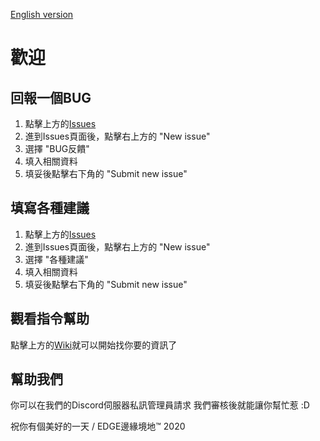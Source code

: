 [English version](https://github.com/lewis252310/EDGE/blob/add-readme-and-wiki/README_en.md)
# 歡迎
## 回報一個BUG

 1. 點擊上方的[Issues](https://github.com/lewis252310/EDGE/issues)
 2. 進到Issues頁面後，點擊右上方的 "New issue"
 3. 選擇 "BUG反饋"
 4. 填入相關資料
 5. 填妥後點擊右下角的 "Submit new issue"
## 填寫各種建議
 1. 點擊上方的[Issues](https://github.com/lewis252310/EDGE/issues)
 2. 進到Issues頁面後，點擊右上方的 "New issue"
 3. 選擇 "各種建議"
 4. 填入相關資料
 5. 填妥後點擊右下角的 "Submit new issue"
## 觀看指令幫助
點擊上方的[Wiki](https://github.com/lewis252310/EDGE/wiki)就可以開始找你要的資訊了
## 幫助我們
你可以在我們的Discord伺服器私訊管理員請求 我們審核後就能讓你幫忙惹 :D



祝你有個美好的一天 / EDGE邊緣境地™ 2020
